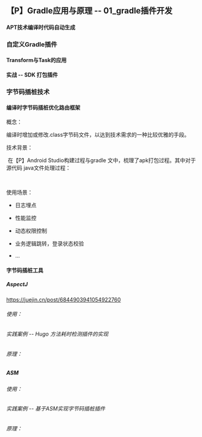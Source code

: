 ## 【P】Gradle应用与原理 -- 01_gradle插件开发



#### APT技术编译时代码自动生成



### 自定义Gradle插件



#### Transform与Task的应用



#### 实战 -- SDK 打包插件



### 字节码插桩技术

#### 编译时字节码插桩优化路由框架

概念：

​	编译时增加或修改.class字节码文件，以达到技术需求的一种比较优雅的手段。



技术背景：

​	在【P】Android Studio构建过程与gradle 文中，梳理了apk打包过程。其中对于源代码 java文件处理过程：

​	









使用场景：

- 日志埋点

- 性能监控

- 动态权限控制

- 业务逻辑跳转，登录状态校验

- ... 

  

#### 字节码插桩工具

##### AspectJ

https://juejin.cn/post/6844903941054922760



###### 使用：



###### 实践案例 -- Hugo 方法耗时检测插件的实现





###### 原理：





##### ASM

###### 使用：



###### 实践案例 -- 基于ASM实现字节码插桩插件



###### 原理：












